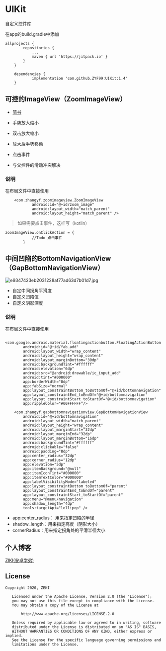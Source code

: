 # UIKit
自定义控件库

在app的build.gradle中添加
```
allprojects {
		repositories {
			...
			maven { url 'https://jitpack.io' }
		}
	}

	dependencies {
	        implementation 'com.github.ZYF99:UIKit:1.4'
	}
```

## 可控的ImageView（ZoomImageView）

- [简书](https://www.jianshu.com/p/328e0dcf4f39)

- 手势放大缩小
- 双击放大缩小
- 放大后手势移动
- 点击事件
- 与父控件的滑动冲突解决

### 说明

在布局文件中直接使用
```
    <com.zhangyf.zoomimageview.ZoomImageView
            android:id="@+id/zoom_image"
            android:layout_width="match_parent"
            android:layout_height="match_parent" />
```
>如果需要点击事件，这样写（kotlin）
```
zoomImageView.onClickAction = {
			//Todo 点击事件
		}
```
## 
##
##
##
##
## 中间凹陷的BottomNavigationView（GapBottomNavigationView）

![e9347423eb2031228af77ad63d7b01d7.jpg](https://upload-images.jianshu.io/upload_images/17794320-faea132de3d4305f.jpg?imageMogr2/auto-orient/strip%7CimageView2/2/w/1240)

- 自定中间拐角平滑度
- 自定义凹陷值
- 自定义阴影深度

### 说明

在布局文件中直接使用
```
    <com.google.android.material.floatingactionbutton.FloatingActionButton
        android:id="@+id/fab_add"
        android:layout_width="wrap_content"
        android:layout_height="wrap_content"
        android:layout_marginBottom="30dp"
        android:backgroundTint="#ffffff"
        android:elevation="6dp"
        android:src="@android:drawable/ic_input_add"
        android:tint="#000000"
        app:borderWidth="0dp"
        app:fabSize="normal"
        app:layout_constraintBottom_toBottomOf="@+id/bottomnavigation"
        app:layout_constraintEnd_toEndOf="@+id/bottomnavigation"
        app:layout_constraintStart_toStartOf="@+id/bottomnavigation"
        app:rippleColor="#00FFFFFF"/>

    <com.zhangyf.gapbottomnavigationview.GapBottomNavigationView
        android:id="@+id/bottomnavigation"
        android:layout_width="match_parent"
        android:layout_height="wrap_content"
        android:layout_marginStart="32dp"
        android:layout_marginEnd="32dp"
        android:layout_marginBottom="16dp"
        android:backgroundTint="#ffffff"
        android:clickable="false"
        android:padding="8dp"
        app:center_radius="32dp"
        app:corner_radius="12dp"
        app:elevation="5dp"
        app:itemBackground="@null"
        app:itemIconTint="#000000"
        app:itemTextColor="#000000"
        app:labelVisibilityMode="labeled"
        app:layout_constraintBottom_toBottomOf="parent"
        app:layout_constraintEnd_toEndOf="parent"
        app:layout_constraintStart_toStartOf="parent"
        app:menu="@menu/navigation"
        app:shadow_length="4dp"
        tools:targetApi="lollipop" />
```
  - app:center_radius： 用来指定凹陷的半径
  - shadow_length：用来指定高度（阴影大小）
  - cornerRadius：用来指定拐角处的平滑半径大小
	
## 个人博客
[ZIKI(安卓学弟)](https://zyf99.github.io/Blog/)
	
## License

	Copyright 2020, ZEKI
	
	   Licensed under the Apache License, Version 2.0 (the "License");
	   you may not use this file except in compliance with the License.
	   You may obtain a copy of the License at
	
	       http://www.apache.org/licenses/LICENSE-2.0
	
	   Unless required by applicable law or agreed to in writing, software
	   distributed under the License is distributed on an "AS IS" BASIS,
	   WITHOUT WARRANTIES OR CONDITIONS OF ANY KIND, either express or implied.
	   See the License for the specific language governing permissions and
	   limitations under the License.


	

 
